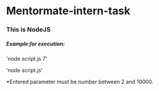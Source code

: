 # Mentormate-intern-task

### This is NodeJS

##### Example for execution:

'node script.js 7'

'node script.js'

\*Entered parameter must be number between 2 and 10000. 
